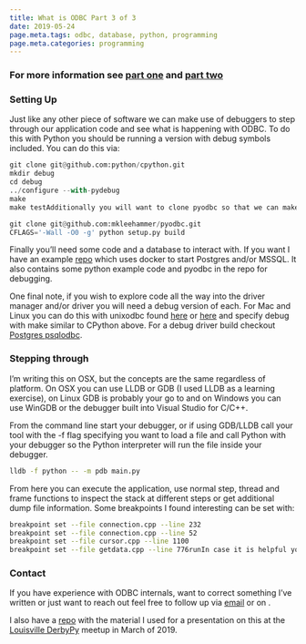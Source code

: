 ```yaml
---
title: What is ODBC Part 3 of 3
date: 2019-05-24
page.meta.tags: odbc, database, python, programming
page.meta.categories: programming
---
```


### For more information see [part one](https://burningdaylight.io/posts/what-is-odbc/) and [part two](https://burningdaylight.io/posts/what-is-odbc-pt2/)

### Setting Up

Just like any other piece of software we can make use of debuggers to step through our application code and see what is
happening with ODBC. To do this with Python you should be running a version with debug symbols included. You can do this
via:

```python
git clone git@github.com:python/cpython.git
mkdir debug
cd debug
../configure --with-pydebug
make
make testAdditionally you will want to clone pyodbc so that we can make use of symbols.

git clone git@github.com:mkleehammer/pyodbc.git
CFLAGS='-Wall -O0 -g' python setup.py build
```

Finally you’ll need some code and a database to interact with. If you want I have an
example [repo](https://gitlab.com/n0mn0m/what-is-odbc) which uses docker to start Postgres and/or MSSQL. It also
contains some python example code and pyodbc in the repo for debugging.

One final note, if you wish to explore code all the way into the driver manager and/or driver you will need a debug
version of each. For Mac and Linux you can do this with unixodbc found [here](http://www.unixodbc.org/)
or [here](https://github.com/lurcher/unixODBC) and specify debug with make similar to CPython above. For a debug driver
build checkout [Postgres psqlodbc](https://odbc.postgresql.org/).

### Stepping through

I’m writing this on OSX, but the concepts are the same regardless of platform. On OSX you can use LLDB or GDB (I used
LLDB as a learning exercise), on Linux GDB is probably your go to and on Windows you can use WinGDB or the debugger
built into Visual Studio for C/C++.

From the command line start your debugger, or if using GDB/LLDB call your tool with the -f flag specifying you want to
load a file and call Python with your debugger so the Python interpreter will run the file inside your debugger.

```bash
lldb -f python -- -m pdb main.py
```

From here you can execute the application, use normal step, thread and frame functions to inspect the stack at different
steps or get additional dump file information. Some breakpoints I found interesting can be set with:

```bash
breakpoint set --file connection.cpp --line 232
breakpoint set --file connection.cpp --line 52
breakpoint set --file cursor.cpp --line 1100
breakpoint set --file getdata.cpp --line 776runIn case it is helpful you can find an lldb to gdb map [here](https://lldb.llvm.org/use/map.html).
```

### Contact

If you have experience with ODBC internals, want to correct something I’ve written or just want to reach out feel free
to follow up via [email](mailto:n0mn0m@burningdaylight.io) or on .

I also have a [repo](https://github.com/n0mn0m/presentations) with the material I used for a presentation on this at
the [Louisville DerbyPy](https://www.meetup.com/derbypy/) meetup in March of 2019.
